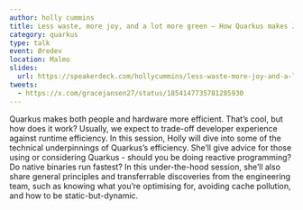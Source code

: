 ```yaml
---
author: holly cummins
title: Less waste, more joy, and a lot more green – How Quarkus makes Java better 
category: quarkus
type: talk
event: Øredev
location: Malmo
slides:
  url: https://speakerdeck.com/hollycummins/less-waste-more-joy-and-a-lot-more-green-how-quarkus-makes-java-better
tweets:
  - https://x.com/gracejansen27/status/1854147735781285930
---
```

Quarkus makes both people and hardware more efficient. That’s cool, but how does it work? Usually, we expect to trade-off developer experience against runtime efficiency. In this session, Holly will dive into some of the technical underpinnings of Quarkus’s efficiency. She’ll give advice for those using or considering Quarkus - should you be doing reactive programming? Do native binaries run fastest? In this under-the-hood session, she’ll also share general principles and transferrable discoveries from the engineering team, such as knowing what you’re optimising for, avoiding cache pollution, and how to be static-but-dynamic.